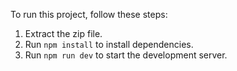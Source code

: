 To run this project, follow these steps:

1. Extract the zip file.
2. Run `npm install` to install dependencies.
3. Run `npm run dev` to start the development server.
